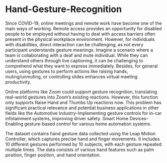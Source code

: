 # Hand-Gesture-Recognition
Since COVID-19, online meetings and remote work have become one of the main ways of working. Remote access provides an opportunity for disabled people to be employed without having to deal with access barriers often present in the physical workplace environment. However, for individuals with disabilities, direct interaction can be challenging, as not every participant understands gesture meanings. Imagine a scenario where a team is collaborating with a deaf and mute individual. While they can understand others through live captioning, it can be challenging to comprehend what they want to express immediately. Besides, for general users, using gestures to perform actions like raising hands, muting/unmuting, or controlling slides enhances virtual meeting productivity.

Online platforms like Zoom could support gesture recognition, translating real-world gestures into Zoom’s existing reactions. However, this function only supports Raise Hand and Thumbs Up reactions now. This problem has significant practical relevance and potential business applications in other fields like the Automotive Industry-Implementing gesture controls for in-car infotainment systems, improving driver safety. Smart Home Devices- Enabling gesture-based control for various home automation systems.

The dataset contains hand gesture data collected using the Leap Motion Controller, which captures precise hand and finger movements. It includes 10 different gestures performed by 10 subjects, with each gesture repeated multiple times. The data consists of various hand features such as palm position, finger position, and hand orientation.
